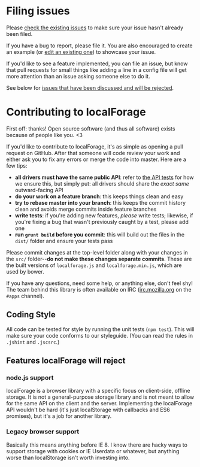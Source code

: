 # Filing issues

Please
[check the existing issues](https://github.com/mozilla/localForage/issues) to
make sure your issue hasn't already been filed.

If you have a bug to report, please file it.
You are also encouraged to create an example (or [edit an existing one](http://codepen.io/thgreasi/pen/ojYKeE)) to showcase your issue.

If you'd like to see a feature
implemented, you can file an issue, but know that pull requests for small
things like adding a line in a config file will get more attention than an
issue asking someone else to do it.

See below for [issues that have been discussed and will be rejected](#features-localforage-will-reject).

# Contributing to localForage

First off: thanks! Open source software (and thus all software) exists because
of people like you. <3

If you'd like to contribute to localForage, it's as simple as opening a pull
request on GitHub. After that someone will code review your work and either
ask you to fix any errors or merge the code into master. Here are a few tips:

* **all drivers must have the same public API**: refer to [the API tests](https://github.com/mozilla/localForage/blob/master/test/test.api.coffee) for how we ensure this, but simply put: all drivers should share the _exact same_ outward-facing API
* **do your work on a feature branch**: this keeps things clean and easy
* **try to rebase master into your branch**: this keeps the commit history clean and avoids merge commits inside feature branches
* **write tests**: if you're adding new features, _please_ write tests; likewise, if you're fixing a bug that wasn't previously caught by a test, please add one
* **run `grunt build` before you commit**: this will build out the files in the `dist/` folder and ensure your tests pass

Please commit changes at the top-level folder along with your changes in the
`src/` folder--**do not make these changes separate commits**. These are the
built versions of `localforage.js` and `localforage.min.js`, which are
used by bower.

If you have any questions, need some help, or anything else, don't feel shy!
The team behind this library is often available on IRC
([irc.mozilla.org](https://wiki.mozilla.org/IRC) on the `#apps` channel).

## Coding Style

All code can be tested for style by running the unit tests (`npm test`). This will make sure your code conforms to our styleguide. (You can read the rules in `.jshint` and `.jscsrc`.)

## Features localForage will reject

### node.js support

localForage is a browser library with a specific focus on client-side,
offline storage. It is not a general-purpose storage library and is not meant
to allow for the same API on the client and the server. Implementing the
localForage API wouldn't be hard (it's just localStorage with callbacks and
ES6 promises), but it's a job for another library.

### Legacy browser support

Basically this means anything before IE 8. I know there are hacky ways to
support storage with cookies or IE Userdata or whatever, but anything worse
than localStorage isn't worth investing into.
